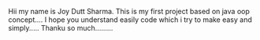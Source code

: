 Hii my name is Joy Dutt Sharma.
This is my first project based on java oop  concept....
I hope you understand easily code which i try to make easy and simply.....
Thanku so much.........
